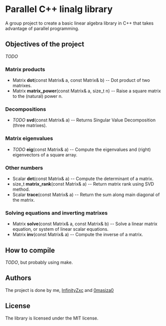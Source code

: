 # Parallel C++ linalg library
A group project to create a basic linear algebra library in C++ that takes advantage of parallel programming.

## Objectives of the project
*TODO*

### Matrix products
* Matrix<T> **dot**(const Matrix<T>& a, const Matrix<T>& b) -- Dot product of two matrixes.
* Matrix<T> **matrix_power**(const Matrix<T>& a, size_t n) -- Raise a square matrix to the (natural) power n.

### Decompositions
* *TODO* **svd**(const Matrix<T>& a) -- Returns Singular Value Decomposition (three matrixes).

### Matrix eigenvalues
* *TODO* **eig**(const Matrix<T>& a) -- Compute the eigenvalues and (right) eigenvectors of a square array.

### Other numbers
* Scalar **det**(const Matrix<T>& a) -- Compute the determinant of a matrix.
* size_t **matrix_rank**(const Matrix<T>& a) -- Return matrix rank using SVD method.
* Scalar **trace**(const Matrix<T>& a) -- Return the sum along main diagonal of the matrix.

### Solving equations and inverting matrixes
* Matrix<T> **solve**(const Matrix<T>& a, const Matrix<T>& b) -- Solve a linear matrix equation, or system of linear scalar equations.
* Matrix<T> **inv**(const Matrix<T>& a) -- Compute the inverse of a matrix.

## How to compile
*TODO*, but probably using make.

## Authors
The project is done by me, [InfinityZxc](https://github.com/InfinityZxc) and [0masiza0](https://github.com/0masiza0)

## License
The library is licensed under the MIT license.
